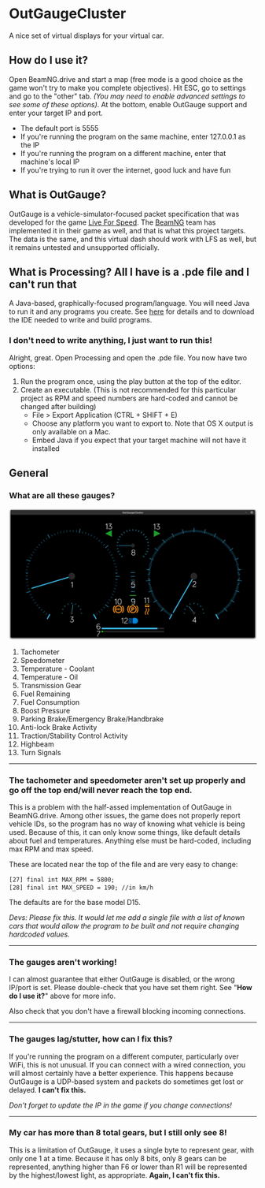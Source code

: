 
# OutGaugeCluster
A nice set of virtual displays for your virtual car.

## How do I use it?

Open BeamNG.drive and start a map (free mode is a good choice as the game won't try to make you complete objectives). Hit ESC, go to settings and go to the "other" tab. *(You may need to enable advanced settings to see some of these options)*. At the bottom, enable OutGauge support and enter your target IP and port.

 - The default port is 5555
 - If you're running the program on the same machine, enter 127.0.0.1 as the IP
 - If you're running the program on a different machine, enter that machine's local IP
 - If you're trying to run it over the internet, good luck and have fun

## What is OutGauge?

OutGauge is a vehicle-simulator-focused packet specification that was developed for the game [Live For Speed](https://www.lfs.net/). The [BeamNG](https://beamng.com/) team has implemented it in their game as well, and that is what this project targets. The data is the same, and this virtual dash should work with LFS as well, but it remains untested and unsupported officially.

## What is Processing? All I have is a .pde file and I can't run that

A Java-based, graphically-focused program/language. You will need Java to run it and any programs you create.
See [here](https://processing.org/) for details and to download the IDE needed to write and build programs.

### I don't need to write anything, I just want to run this!

Alright, great. Open Processing and open the .pde file. You now have two options:

 1. Run the program once, using the play button at the top of the editor.
 2. Create an executable. (This is not recommended for this particular project as RPM and speed numbers are hard-coded and cannot be changed after building)
	 - File > Export Application (CTRL + SHIFT + E)
	 - Choose any platform you want to export to. Note that OS X output is only available on a Mac.
	 - Embed Java if you expect that your target machine will not have it installed

## General

### What are all these gauges?
<img src="/assets/cluster.png">

 1. Tachometer
 2. Speedometer
 3. Temperature - Coolant
 4. Temperature - Oil
 5. Transmission Gear
 6. Fuel Remaining
 7. Fuel Consumption
 8. Boost Pressure
 9. Parking Brake/Emergency Brake/Handbrake
 10. Anti-lock Brake Activity
 11. Traction/Stability Control Activity
 12. Highbeam
 13. Turn Signals

----------

### The tachometer and speedometer aren't set up properly and go off the top end/will never reach the top end.

This is a problem with the half-assed implementation of OutGauge in BeamNG.drive. Among other issues, the game does not properly report vehicle IDs, so the program has no way of knowing what vehicle is being used. Because of this, it can only know some things, like default details about fuel and temperatures. Anything else must be hard-coded, including max RPM and max speed. 

These are located near the top of the file and are very easy to change:

    [27] final int MAX_RPM = 5800;
    [28] final int MAX_SPEED = 190; //in km/h

The defaults are for the base model D15.

*Devs: Please fix this. It would let me add a single file with a list of known cars that would allow the program to be built and not require changing hardcoded values.*

----------

### The gauges aren't working!

I can almost guarantee that either OutGauge is disabled, or the wrong IP/port is set. Please double-check that you have set them right. See "**How do I use it?**" above for more info.

Also check that you don't have a firewall blocking incoming connections.

----------

### The gauges lag/stutter, how can I fix this?

If you're running the program on a different computer, particularly over WiFi, this is not unusual. If you can connect with a wired connection, you will almost certainly have a better experience. This happens because OutGauge is a UDP-based system and packets do sometimes get lost or delayed. **I can't fix this.**

*Don't forget to update the IP in the game if you change connections!*

----------

### My car has more than 8 total gears, but I still only see 8!

This is a limitation of OutGauge, it uses a single byte to represent gear, with only one 1 at a time. Because it has only 8 bits, only 8 gears can be represented, anything higher than F6 or lower than R1 will be represented by the highest/lowest light, as appropriate. **Again, I can't fix this.**
